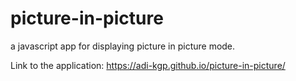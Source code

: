 # picture-in-picture

a javascript app for displaying picture in picture mode.

Link to the application: https://adi-kgp.github.io/picture-in-picture/
